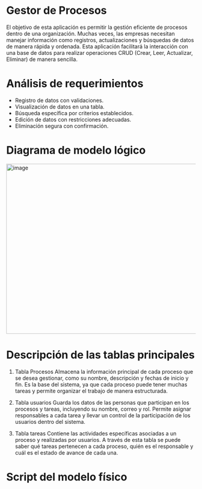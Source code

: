 # Gestor de Procesos

El objetivo de esta aplicación es permitir la gestión eficiente de procesos dentro de una organización. Muchas veces, las empresas necesitan manejar información como registros, actualizaciones y búsquedas de datos de manera rápida y ordenada. Esta aplicación facilitará la interacción con una base de datos para realizar operaciones CRUD (Crear, Leer, Actualizar, Eliminar) de manera sencilla.

# Análisis de requerimientos

* Registro de datos con validaciones.
* Visualización de datos en una tabla.
* Búsqueda específica por criterios establecidos.
* Edición de datos con restricciones adecuadas.
* Eliminación segura con confirmación.

# Diagrama de modelo lógico

<img width="638" height="451" alt="image" src="https://github.com/user-attachments/assets/5cc13705-ec39-4f4d-8f07-c5d6aca2903c" />

# Descripción de las tablas principales
1. Tabla Procesos
Almacena la información principal de cada proceso que se desea gestionar, como su nombre, descripción y fechas de inicio y fin. Es la base del sistema, ya que cada proceso puede tener muchas tareas y permite organizar el trabajo de manera estructurada.

2. Tabla usuarios
Guarda los datos de las personas que participan en los procesos y tareas, incluyendo su nombre, correo y rol. Permite asignar responsables a cada tarea y llevar un control de la participación de los usuarios dentro del sistema.

3. Tabla tareas
Contiene las actividades específicas asociadas a un proceso y realizadas por usuarios. A través de esta tabla se puede saber qué tareas pertenecen a cada proceso, quién es el responsable y cuál es el estado de avance de cada una.
# Script del modelo físico
